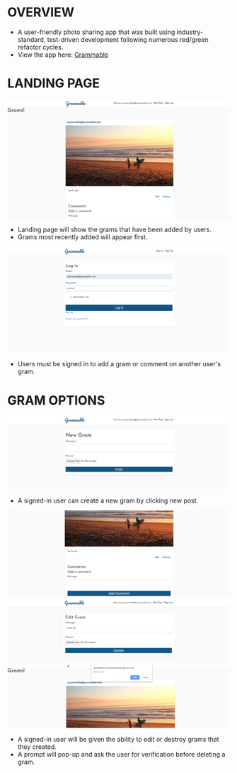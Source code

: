 # OVERVIEW

*  A user-friendly photo sharing app that was built using industry-standard, test-driven development following numerous red/green refactor cycles.
*  View the app here: <a href="https://grammable-nick-parsley.herokuapp.com/">Grammable</a>

# LANDING PAGE

<img src='/app/assets/images/grammablehome1.PNG'>

* Landing page will show the grams that have been added by users.
* Grams most recently added will appear first.

<img src='/app/assets/images/grammablesignin1.PNG'>

* Users must be signed in to add a gram or comment on another user's gram.


# GRAM OPTIONS

<img src='/app/assets/images/grammablenewpost1.PNG'>

* A signed-in user can create a new gram by clicking new post.

<img src='/app/assets/images/grammableuser1.PNG'>
<img src='/app/assets/images/grammableedit1.PNG'>
<img src='/app/assets/images/grammabledestroy2.PNG'>

* A signed-in user will be given the ability to edit or destroy grams that they created.
* A prompt will pop-up and ask the user for verification before deleting a gram.

